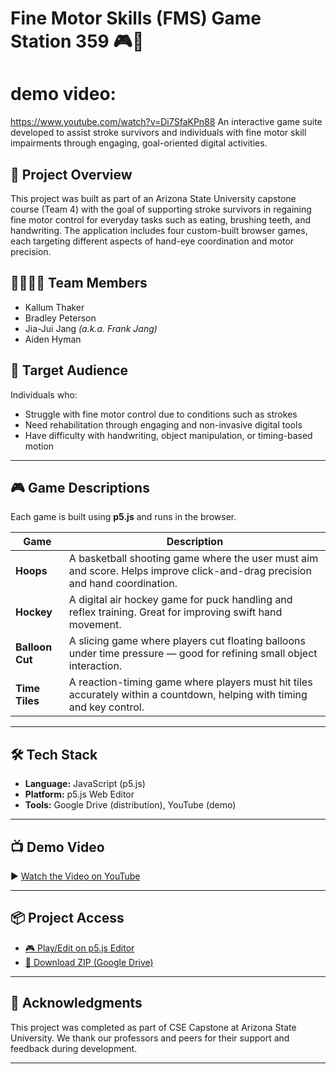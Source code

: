 # Fine Motor Skills (FMS) Game Station 359 🎮🧠
# demo video: 
https://www.youtube.com/watch?v=Di7SfaKPn88
An interactive game suite developed to assist stroke survivors and individuals with fine motor skill impairments through engaging, goal-oriented digital activities.

## 🧠 Project Overview

This project was built as part of an Arizona State University capstone course (Team 4) with the goal of supporting stroke survivors in regaining fine motor control for everyday tasks such as eating, brushing teeth, and handwriting. The application includes four custom-built browser games, each targeting different aspects of hand-eye coordination and motor precision.

## 👨‍👩‍👧‍👦 Team Members
- Kallum Thaker  
- Bradley Peterson  
- Jia-Jui Jang *(a.k.a. Frank Jang)*  
- Aiden Hyman  

## 🎯 Target Audience

Individuals who:
- Struggle with fine motor control due to conditions such as strokes
- Need rehabilitation through engaging and non-invasive digital tools
- Have difficulty with handwriting, object manipulation, or timing-based motion

---

## 🎮 Game Descriptions

Each game is built using **p5.js** and runs in the browser.

| Game | Description |
|------|-------------|
| **Hoops** | A basketball shooting game where the user must aim and score. Helps improve click-and-drag precision and hand coordination. |
| **Hockey** | A digital air hockey game for puck handling and reflex training. Great for improving swift hand movement. |
| **Balloon Cut** | A slicing game where players cut floating balloons under time pressure — good for refining small object interaction. |
| **Time Tiles** | A reaction-timing game where players must hit tiles accurately within a countdown, helping with timing and key control. |

---

## 🛠 Tech Stack
- **Language:** JavaScript (p5.js)
- **Platform:** p5.js Web Editor
- **Tools:** Google Drive (distribution), YouTube (demo)

---

## 📺 Demo Video

▶️ [Watch the Video on YouTube](https://youtu.be/Di7SfaKPn88)

---

## 📦 Project Access

- [🎮 Play/Edit on p5.js Editor](https://editor.p5js.org/brpeter5/sketches/L4d3thSA2)
- [📁 Download ZIP (Google Drive)](https://drive.google.com/file/d/1VNUK6UTC04tXav1Hn2J2JWqWJEmvcZpx/view?usp=sharing)

---

## 🤝 Acknowledgments

This project was completed as part of CSE Capstone at Arizona State University. We thank our professors and peers for their support and feedback during development.

---


